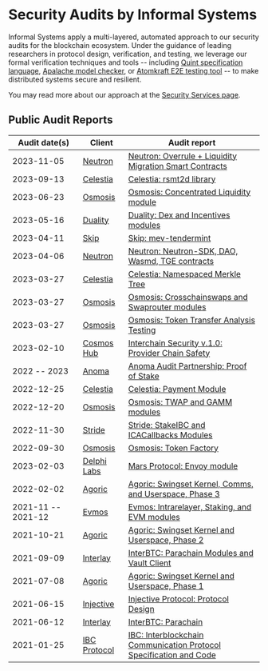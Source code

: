 # Security Audits by Informal Systems

Informal Systems apply a multi-layered, automated approach to our security
audits for the blockchain ecosystem. Under the guidance of leading researchers
in protocol design, verification, and testing, we leverage
our formal verification techniques and tools -- including [Quint specification language](https://github.com/informalsystems/quint), [Apalache model checker](https://apalache.informal.systems/), or [Atomkraft E2E testing tool](https://github.com/informalsystems/atomkraft) -- to make distributed
systems secure and resilient.

You may read more about our approach at the
[Security Services page](https://informal.systems/services/security-audits).

## Public Audit Reports


| Audit&nbsp;date(s) | Client | Audit report |
| ----  | ----  | --- |
| 2023-11-05  | [Neutron](https://neutron.org) | [Neutron: Overrule + Liquidity Migration Smart Contracts](./Neutron/2023-11-05%20Audit%20Report%20-%20Neutron%20Smart%20Contracts%20-%20Overrule%20+%20Liquidity%20Migration.pdf) |
| 2023-09-13  | [Celestia](https://celestia.org) | [Celestia: rsmt2d library](./Celestia/2023-09-13%20Audit%20Report%20Celestia%20rsmt2d%20library.pdf)   |
| 2023-06-23  | [Osmosis](https://osmosis.zone)  | [Osmosis: Concentrated Liquidity module](./Osmosis/2023-06-23%20Audit%20Report%20-%20Osmosis%20Q2.pdf) |
| 2023-05-16  | [Duality](https://duality.xyz)  | [Duality: Dex and Incentives modules](./Duality/2023-05-16%20Audit%20Report%20-%20Duality%20Dex%20and%20Incentives%20modules.pdf)   |
| 2023-04-11  | [Skip](https://skip.money) | [Skip: mev-tendermint](./Skip/2023-04-11%20Audit%20Report%20-%20Skip%20Mev%20Tendermint.pdf) |
| 2023-04-06  | [Neutron](https://neutron.org) | [Neutron: Neutron-SDK, DAO, Wasmd, TGE contracts](./Neutron/2023-04-06%20Audit%20Report%20-%20Neutron%20SDK%20DAO%20Wasmd%20TGE%20.pdf) |
| 2023-03-27  | [Celestia](https://celestia.org) | [Celestia: Namespaced Merkle Tree](./Celestia/2023-03-27%20Audit%20-%20Celestia%20NMT.md)   |
| 2023-03-27  | [Osmosis](https://osmosis.zone)  | [Osmosis: Crosschainswaps and Swaprouter modules](./Osmosis/2023-03-27%20Audit%20-%20Osmosis%20Crosschainswaps%20Swaprouter.md) |
| 2023-03-27  | [Osmosis](https://osmosis.zone)  | [Osmosis: Token Transfer Analysis Testing](./Osmosis/2023-03-27%20Audit%20-%20Osmosis%20Token%20Transfer%20Analysis%20Testing.md) |
| 2023-02-10  | [Cosmos Hub](https://hub.cosmos.network/main/hub-overview/overview.html) | [Interchain Security v.1.0: Provider Chain Safety](./Cosmos%20Hub/2023-02-10%20Audit%20Report%20-%20ICS%20replicated%20security.pdf) |
| 2022 -- 2023  | [Anoma](https://anoma.net) | [Anoma Audit Partnership: Proof of Stake](./Anoma/2022-2023%20Audit%20Partnership%20-%20Anoma%20Proof%20of%20Stake.md)   |
| 2022-12-25  | [Celestia](https://celestia.org) | [Celestia: Payment Module](./Celestia/2022-12-25%20Audit%20-%20Celestia%20Payment%20Module.md)   |
| 2022-12-20  | [Osmosis](https://osmosis.zone)  | [Osmosis: TWAP and GAMM modules](./Osmosis/2022-12-20%20Audit%20-%20Osmosis%20TWAP%20GAMM.md) |
| 2022-11-30 | [Stride](https://www.stride.zone)  | [Stride: StakeIBC and ICACallbacks Modules](./Stride/2022-11-30%20Audit%20Report%20-%20Stride%20StakeIBC%20ICACallbacks.pdf)   |
| 2022-09-30  | [Osmosis](https://osmosis.zone)  | [Osmosis: Token Factory](./Osmosis/2022-09-30%20Audit%20-%20Osmosis%20Token%20Factory.md) |
| 2023-02-03  | [Delphi Labs](https://delphilabs.io)  | [Mars Protocol: Envoy module](./Mars%20Protocol/2023-02-03%20Audit%20report%20-%20Mars%20Protocol%20Envoy%20module.pdf)   |
| 2022-02-02 | [Agoric](https://agoric.com) | [Agoric: Swingset Kernel, Comms, and Userspace, Phase 3](./Agoric/informal-agoric-report-phase3.pdf) |
| 2021-11 -- 2021-12  | [Evmos](https://evmos.org)  | [Evmos: Intrarelayer, Staking, and EVM modules](./Evmos/informal-evmos-report-2021q4.pdf)   |
| 2021-10-21 | [Agoric](https://agoric.com) | [Agoric: Swingset Kernel and Userspace, Phase 2](./Agoric/informal-agoric-report-phase2.pdf) |
| 2021-09-09  | [Interlay](https://www.interlay.io) | [InterBTC: Parachain Modules and Vault Client](./Interlay/informal-report-interlay-audit-2021Q3.pdf)   |
| 2021-07-08 | [Agoric](https://agoric.com) | [Agoric: Swingset Kernel and Userspace, Phase 1](./Agoric/informal-agoric-report-phase1.pdf) |
| 2021-06-15  | [Injective](https://injective.com)  | [Injective Protocol: Protocol Design](./Injective/informal-report-injective-audit-202106.pdf)   |
| 2021-06-12  | [Interlay](https://www.interlay.io) | [InterBTC: Parachain](./Interlay/informal-report-interlay-audit-2021Q2.pdf)   |
| 2021-01-25  | [IBC Protocol](https://ibcprotocol.org)  | [IBC: Interblockchain Communication Protocol Specification and Code](./IBC-GO/report.pdf)    |


